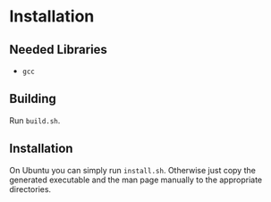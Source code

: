 # Installation

## Needed Libraries

* `gcc`

## Building

Run `build.sh`.

## Installation

On Ubuntu you can simply run `install.sh`. Otherwise just copy the generated executable and the man page manually to the appropriate directories.

